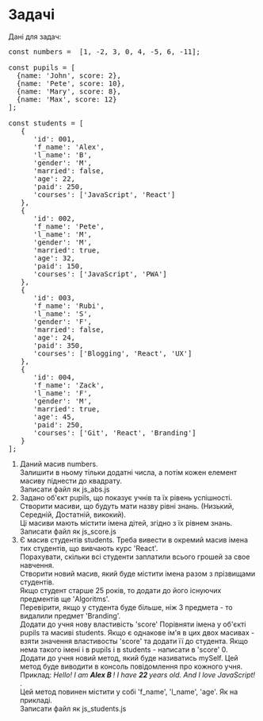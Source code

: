 # Задачі
Дані для задач:
<pre>
const numbers =  [1, -2, 3, 0, 4, -5, 6, -11];

const pupils = [
  {name: 'John', score: 2},
  {name: 'Pete', score: 10},
  {name: 'Mary', score: 8},
  {name: 'Max', score: 12}
];

const students = [
   {
      'id': 001,
      'f_name': 'Alex',
      'l_name': 'B',
      'gender': 'M',
      'married': false,
      'age': 22,
      'paid': 250,  
      'courses': ['JavaScript', 'React']
   },
   {
      'id': 002,
      'f_name': 'Pete',
      'l_name': 'M',
      'gender': 'M',
      'married': true,
      'age': 32,
      'paid': 150,  
      'courses': ['JavaScript', 'PWA']
   },
   {
      'id': 003,
      'f_name': 'Rubi',
      'l_name': 'S',
      'gender': 'F',
      'married': false,
      'age': 24,
      'paid': 350,  
      'courses': ['Blogging', 'React', 'UX']
   },
   {
      'id': 004,
      'f_name': 'Zack',
      'l_name': 'F',
      'gender': 'M',
      'married': true,
      'age': 45,
      'paid': 250,  
      'courses': ['Git', 'React', 'Branding']
   } 
];
</pre>
<ol>
<li>
  Даний масив numbers. <br>
  Залишити в ньому тільки додатні числа, а потім кожен елемент масиву піднести до квадрату.<br>
  Записати файл як js_abs.js</br>
  </li>

<li>Задано об'єкт pupils, що показує учнів та їх рівень успішності. <br>
  Створити масиви, що будуть мати назву рівні знань. (Низький, Середній, Достатній, викокий). <br>
  Ці масиви мають містити імена дітей, згідно з їх рівнем знань.<br>
  Записати файл як js_score.js<br>
</li>
  <li>
  Є масив студентів students. 
  Треба вивести в окремий масив імена тих студентів, що вивчають курс 'React'. <br>
  Порахувати, скільки всі студенти заплатили всього грошей за свое навчення. <br>
  Створити новий масив, який буде містити імена разом з прізвищами студентів. <br>
  Якщо студент старше 25 років, то додати до його існуючих предментів ще 'Algoritms'.<br>
  Перевірити, якщо у студента буде більше, ніж 3 предмета - то видалили предмет 'Branding'.<br>
  Додати до учня нову властивість 'score' Порівняти імена у об'єкті pupils та масиві students. Якщо є однакове ім'я в цих двох масивах - взяти значення властивосты 'score' та додати її до студента. Якщо нема такого імені і в pupils і в students - написати в 'score' 0.<br>
  Додати до учня новий метод, який буде називатись mySelf. Цей метод буде виводити в консоль повідомлення про кожного учня. <br>
  Приклад:
  <i> Hello! I am <b> Alex B </b> ! I have <b> 22 </b> years old. And I love JavaScript! </i>. <br>
  Цей метод повинен містити у собі 'f_name', 'l_name', 'age'. Як на прикладі. <br>
  Записати файл як js_students.js<br>
    </li>
</ol>
